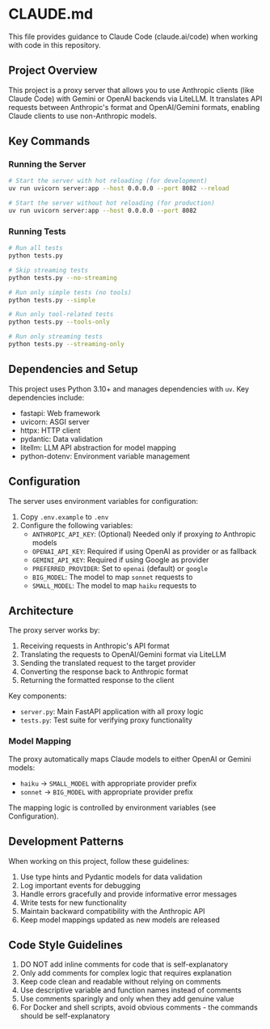 # CLAUDE.md

This file provides guidance to Claude Code (claude.ai/code) when working with code in this repository.

## Project Overview

This project is a proxy server that allows you to use Anthropic clients (like Claude Code) with Gemini or OpenAI backends via LiteLLM. It translates API requests between Anthropic's format and OpenAI/Gemini formats, enabling Claude clients to use non-Anthropic models.

## Key Commands

### Running the Server

```bash
# Start the server with hot reloading (for development)
uv run uvicorn server:app --host 0.0.0.0 --port 8082 --reload

# Start the server without hot reloading (for production)
uv run uvicorn server:app --host 0.0.0.0 --port 8082
```

### Running Tests

```bash
# Run all tests
python tests.py

# Skip streaming tests
python tests.py --no-streaming

# Run only simple tests (no tools)
python tests.py --simple

# Run only tool-related tests
python tests.py --tools-only

# Run only streaming tests
python tests.py --streaming-only
```

## Dependencies and Setup

This project uses Python 3.10+ and manages dependencies with `uv`. Key dependencies include:

- fastapi: Web framework
- uvicorn: ASGI server
- httpx: HTTP client
- pydantic: Data validation
- litellm: LLM API abstraction for model mapping
- python-dotenv: Environment variable management

## Configuration

The server uses environment variables for configuration:

1. Copy `.env.example` to `.env`
2. Configure the following variables:
   - `ANTHROPIC_API_KEY`: (Optional) Needed only if proxying *to* Anthropic models
   - `OPENAI_API_KEY`: Required if using OpenAI as provider or as fallback
   - `GEMINI_API_KEY`: Required if using Google as provider
   - `PREFERRED_PROVIDER`: Set to `openai` (default) or `google`
   - `BIG_MODEL`: The model to map `sonnet` requests to
   - `SMALL_MODEL`: The model to map `haiku` requests to

## Architecture

The proxy server works by:

1. Receiving requests in Anthropic's API format
2. Translating the requests to OpenAI/Gemini format via LiteLLM
3. Sending the translated request to the target provider
4. Converting the response back to Anthropic format
5. Returning the formatted response to the client

Key components:

- `server.py`: Main FastAPI application with all proxy logic
- `tests.py`: Test suite for verifying proxy functionality

### Model Mapping

The proxy automatically maps Claude models to either OpenAI or Gemini models:

- `haiku` → `SMALL_MODEL` with appropriate provider prefix
- `sonnet` → `BIG_MODEL` with appropriate provider prefix

The mapping logic is controlled by environment variables (see Configuration).

## Development Patterns

When working on this project, follow these guidelines:

1. Use type hints and Pydantic models for data validation
2. Log important events for debugging
3. Handle errors gracefully and provide informative error messages
4. Write tests for new functionality
5. Maintain backward compatibility with the Anthropic API
6. Keep model mappings updated as new models are released

## Code Style Guidelines

1. DO NOT add inline comments for code that is self-explanatory
2. Only add comments for complex logic that requires explanation
3. Keep code clean and readable without relying on comments
4. Use descriptive variable and function names instead of comments
5. Use comments sparingly and only when they add genuine value
6. For Docker and shell scripts, avoid obvious comments - the commands should be self-explanatory